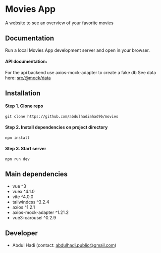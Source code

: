 # Movies App
A website to see an overview of your favorite movies

## Documentation
Run a local Movies App development server and open in your browser.

#### API documentation: 
For the api backend use axios-mock-adapter to create a fake db
See data here: [src/@mock/data](https://github.com/abdulhadiahad96/movies/tree/master/src/@mock/data)

## Installation
#### Step 1. Clone repo
`git clone https://github.com/abdulhadiahad96/movies`

#### Step 2. Install dependencies on project directory
`npm install`

#### Step 3. Start server
`npm run dev`

## Main dependencies
 * vue ^3
 * vuex ^4.1.0
 * vite ^4.0.0
 * tailwindcss ^3.2.4
 * axios ^1.2.1
 * axios-mock-adapter ^1.21.2
 * vue3-carousel ^0.2.9

## Developer
 * Abdul Hadi (contact: abdulhadi.public@gmail.com)
